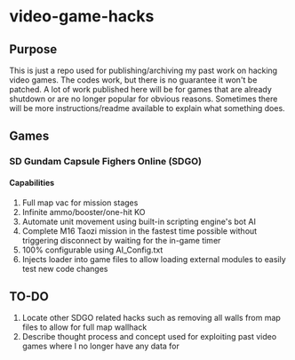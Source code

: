 # video-game-hacks
## Purpose
This is just a repo used for publishing/archiving my past work on hacking video games. The codes work, but there is no guarantee it won't be patched. A lot of work published here will be for games that are already shutdown or are no longer popular for obvious reasons. Sometimes there will be more instructions/readme available to explain what something does.
## Games
### SD Gundam Capsule Fighers Online (SDGO)
#### Capabilities
1. Full map vac for mission stages
2. Infinite ammo/booster/one-hit KO
3. Automate unit movement using built-in scripting engine's bot AI
4. Complete M16 Taozi mission in the fastest time possible without triggering disconnect by waiting for the in-game timer
5. 100% configurable using AI_Config.txt
6. Injects loader into game files to allow loading external modules to easily test new code changes
## TO-DO
1. Locate other SDGO related hacks such as removing all walls from map files to allow for full map wallhack
2. Describe thought process and concept used for exploiting past video games where I no longer have any data for
